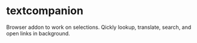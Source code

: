 # textcompanion
Browser addon to work on selections. Qickly lookup, translate, search, and open links in background.
